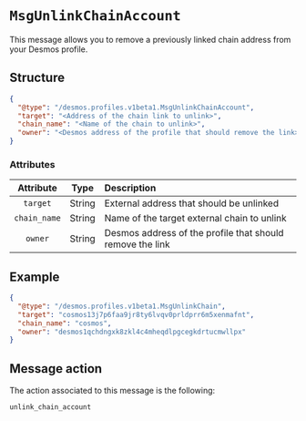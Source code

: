 # `MsgUnlinkChainAccount`
This message allows you to remove a previously linked chain address from your Desmos profile.

## Structure
```json
{
  "@type": "/desmos.profiles.v1beta1.MsgUnlinkChainAccount",
  "target": "<Address of the chain link to unlink>",
  "chain_name": "<Name of the chain to unlink>",
  "owner": "<Desmos address of the profile that should remove the link>"
}
```

### Attributes

| Attribute | Type | Description |
| :-------: | :----: | :-------- |
| `target` | String | External address that should be unlinked |
| `chain_name` | String | Name of the target external chain to unlink |
| `owner` | String | Desmos address of the profile that should remove the link |

## Example
```json
{
  "@type": "/desmos.profiles.v1beta1.MsgUnlinkChain",
  "target": "cosmos13j7p6faa9jr8ty6lvqv0prldprr6m5xenmafnt",
  "chain_name": "cosmos",
  "owner": "desmos1qchdngxk8zkl4c4mheqdlpgcegkdrtucmwllpx"
}
```


## Message action
The action associated to this message is the following:

```
unlink_chain_account
```
